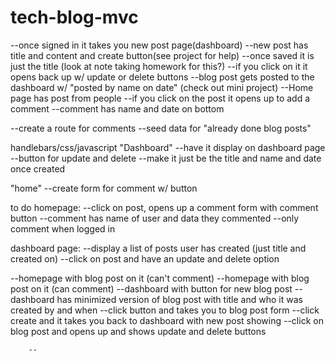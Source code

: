 # tech-blog-mvc


--once signed in it takes you new post page(dashboard)
    --new post has title and content and create button(see project for help)
    --once saved it is just the title (look at note taking homework for this?)
    --if you click on it it opens back up w/ update or delete buttons
    --blog post gets posted to the dashboard w/ "posted by name on date" (check out mini project) 
--Home page has post from people
    --if you click on the post it opens up to add a comment
    --comment has name and date on bottom


--create a route for comments
--seed data for "already done blog posts"

handlebars/css/javascript
"Dashboard"
--have it display on dashboard page
--button for update and delete
--make it just be the title and name and date once created

"home"
--create form for comment w/ button





to do
homepage:
--click on post, opens up a comment form with comment button
--comment has name of user and data they commented
--only comment when logged in

dashboard page:
--display a list of posts user has created (just title and created on)
--click on post and have an update and delete option


--homepage with blog post on it (can't comment)
--homepage with blog post on it (can comment)
--dashboard with button for new blog post
--dashboard has minimized version of blog post with title and who it was created by and when
    --click button and takes you to blog post form
    --click create and it takes you back to dashboard with new post showing
    --click on blog post and opens up and shows update and delete buttons


  


        --
